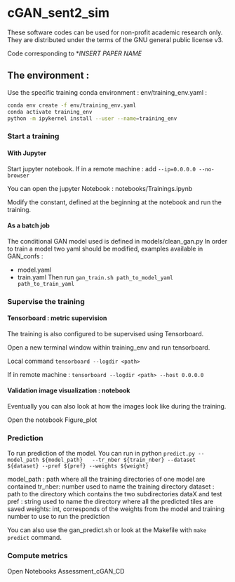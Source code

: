# cGAN_sent2_sim
These software codes can be used for non-profit academic research only.
They are distributed under the terms of the GNU general public license v3.

Code corresponding to **INSERT PAPER NAME*

## The environment : 
Use the specific training conda environment : env/training_env.yaml : 

```bash
conda env create -f env/training_env.yaml
conda activate training_env
python -m ipykernel install --user --name=training_env
```

### Start a training

#### With Jupyter

Start jupyter notebook. If in a remote machine : add  `--ip=0.0.0.0 --no-browser`

You can open the jupyter Notebook : notebooks/Trainings.ipynb

Modify the constant, defined at the beginning at the notebook and run the training. 

#### As a batch job

The conditional GAN model used is defined in models/clean_gan.py
In order to train a model two yaml should be modified, examples available in GAN_confs :  

- model.yaml
- train.yaml
Then run 
```gan_train.sh path_to_model_yaml path_to_train_yaml ``` 


### Supervise the training

#### Tensorboard : metric supervision

The training is also configured to be supervised using Tensorboard. 

Open a new terminal window within training_env and run tensorboard.

Local command `tensorboard --logdir <path>`

If in remote machine : `tensorboard --logdir <path> --host 0.0.0.0`

#### Validation image visualization : notebook

Eventually you can also look at how the images look like during the training. 

Open the notebook Figure_plot




### Prediction

To run prediction of the model. You can run in python
`predict.py --model_path ${model_path}   --tr_nber ${train_nber} --dataset ${dataset} --pref ${pref} --weights ${weight}`



model_path : path where all the training directories of one model are contained
tr_nber: number used to name the training directory
dataset : path to the directory which contains the two subdirectories dataX and test 
pref : string used to name the directory where all the predicted tiles are saved
weights: int, corresponds of the weights from the model and training number to use to run the prediction


You can also use the gan_predict.sh or look at the Makefile with `make predict` command. 

### Compute metrics

Open Notebooks Assessment_cGAN_CD





 



 
